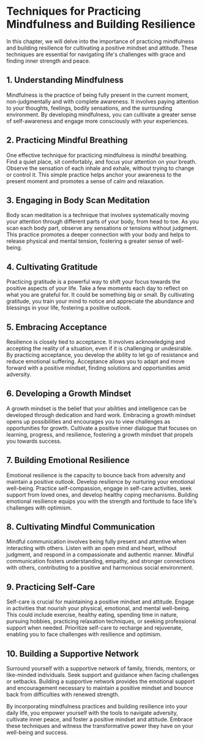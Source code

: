 # Techniques for Practicing Mindfulness and Building Resilience

In this chapter, we will delve into the importance of practicing mindfulness and building resilience for cultivating a positive mindset and attitude. These techniques are essential for navigating life's challenges with grace and finding inner strength and peace.

## 1\. Understanding Mindfulness

Mindfulness is the practice of being fully present in the current moment, non-judgmentally and with complete awareness. It involves paying attention to your thoughts, feelings, bodily sensations, and the surrounding environment. By developing mindfulness, you can cultivate a greater sense of self-awareness and engage more consciously with your experiences.

## 2\. Practicing Mindful Breathing

One effective technique for practicing mindfulness is mindful breathing. Find a quiet place, sit comfortably, and focus your attention on your breath. Observe the sensation of each inhale and exhale, without trying to change or control it. This simple practice helps anchor your awareness to the present moment and promotes a sense of calm and relaxation.

## 3\. Engaging in Body Scan Meditation

Body scan meditation is a technique that involves systematically moving your attention through different parts of your body, from head to toe. As you scan each body part, observe any sensations or tensions without judgment. This practice promotes a deeper connection with your body and helps to release physical and mental tension, fostering a greater sense of well-being.

## 4\. Cultivating Gratitude

Practicing gratitude is a powerful way to shift your focus towards the positive aspects of your life. Take a few moments each day to reflect on what you are grateful for. It could be something big or small. By cultivating gratitude, you train your mind to notice and appreciate the abundance and blessings in your life, fostering a positive outlook.

## 5\. Embracing Acceptance

Resilience is closely tied to acceptance. It involves acknowledging and accepting the reality of a situation, even if it is challenging or undesirable. By practicing acceptance, you develop the ability to let go of resistance and reduce emotional suffering. Acceptance allows you to adapt and move forward with a positive mindset, finding solutions and opportunities amid adversity.

## 6\. Developing a Growth Mindset

A growth mindset is the belief that your abilities and intelligence can be developed through dedication and hard work. Embracing a growth mindset opens up possibilities and encourages you to view challenges as opportunities for growth. Cultivate a positive inner dialogue that focuses on learning, progress, and resilience, fostering a growth mindset that propels you towards success.

## 7\. Building Emotional Resilience

Emotional resilience is the capacity to bounce back from adversity and maintain a positive outlook. Develop resilience by nurturing your emotional well-being. Practice self-compassion, engage in self-care activities, seek support from loved ones, and develop healthy coping mechanisms. Building emotional resilience equips you with the strength and fortitude to face life's challenges with optimism.

## 8\. Cultivating Mindful Communication

Mindful communication involves being fully present and attentive when interacting with others. Listen with an open mind and heart, without judgment, and respond in a compassionate and authentic manner. Mindful communication fosters understanding, empathy, and stronger connections with others, contributing to a positive and harmonious social environment.

## 9\. Practicing Self-Care

Self-care is crucial for maintaining a positive mindset and attitude. Engage in activities that nourish your physical, emotional, and mental well-being. This could include exercise, healthy eating, spending time in nature, pursuing hobbies, practicing relaxation techniques, or seeking professional support when needed. Prioritize self-care to recharge and rejuvenate, enabling you to face challenges with resilience and optimism.

## 10\. Building a Supportive Network

Surround yourself with a supportive network of family, friends, mentors, or like-minded individuals. Seek support and guidance when facing challenges or setbacks. Building a supportive network provides the emotional support and encouragement necessary to maintain a positive mindset and bounce back from difficulties with renewed strength.

By incorporating mindfulness practices and building resilience into your daily life, you empower yourself with the tools to navigate adversity, cultivate inner peace, and foster a positive mindset and attitude. Embrace these techniques and witness the transformative power they have on your well-being and success.
